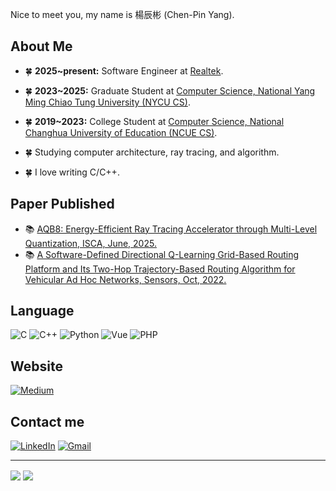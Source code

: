 Nice to meet you, my name is 楊辰彬 (Chen-Pin Yang).

About Me
---

- 🍀 **2025~present:** Software Engineer at [Realtek](https://www.realtek.com/).

- 🍀 **2023~2025:** Graduate Student at [Computer Science, National Yang Ming Chiao Tung University (NYCU CS)](https://www.cs.nycu.edu.tw/).

- 🍀 **2019~2023:** College Student at [Computer Science, National Changhua University of Education (NCUE CS)](https://www.csie.ncue.edu.tw/csie/).

- 🍀 Studying computer architecture, ray tracing, and algorithm.

- 🍀 I love writing C/C++.

Paper Published
---

- 📚 [AQB8: Energy-Efficient Ray Tracing Accelerator through Multi-Level Quantization, ISCA, June, 2025.](https://dl.acm.org/doi/10.1145/3695053.3731104)
- 📚 [A Software-Defined Directional Q-Learning Grid-Based Routing Platform and Its Two-Hop Trajectory-Based Routing Algorithm for Vehicular Ad Hoc Networks, Sensors, Oct, 2022.](https://www.mdpi.com/1424-8220/22/21/8222)

Language
---

![C](https://img.shields.io/badge/c-%2300599C.svg?style=for-the-badge&logo=c&logoColor=white)
![C++](https://img.shields.io/badge/cpp-%2300599C.svg?style=for-the-badge&logo=cpp&logoColor=white)
![Python](https://img.shields.io/badge/python-3670A0?style=for-the-badge&logo=python&logoColor=ffdd54)
![Vue](https://img.shields.io/badge/Vue.js-35495E?style=for-the-badge&logo=vuedotjs&logoColor=4FC08D)
![PHP](https://img.shields.io/badge/php-%23777BB4.svg?style=for-the-badge&logo=php&logoColor=white)

Website
---

[![Medium](https://img.shields.io/badge/Medium-000000?style=for-the-badge&logo=About.me&logoColor=white)](https://medium.com/@ycpin) 

Contact me
---

[![LinkedIn](https://img.shields.io/badge/linkedin-%230077B5.svg?style=for-the-badge&logo=linkedin&logoColor=white)](https://www.linkedin.com/in/%E8%BE%B0%E5%BD%AC-%E6%A5%8A-0a065221a/)
[![Gmail](https://img.shields.io/badge/Gmail-D14836?style=for-the-badge&logo=gmail&logoColor=white)](mailto:ycpin0624@gmail.com)

---
<a href="https://github.com/ycpin/github-readme-stats-sigma-five"><img align="center" src="https://github-readme-stats.vercel.app/api/top-langs/?username=ycpranchu&layout=donut&theme=tokyonight&hide_border=true" /></a>    <a href="https://github.com/anuraghazra/github-readme-stats"><img align="center" src="https://github-readme-stats.vercel.app/api?username=ycpranchu&show_icons=true&include_all_commits=true&theme=tokyonight&hide_border=true" /></a>
